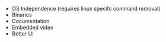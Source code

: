  * OS Independence (requires linux specifc command removal)
  * Binaries
  * Documentation
  * Embedded video
  * Better UI